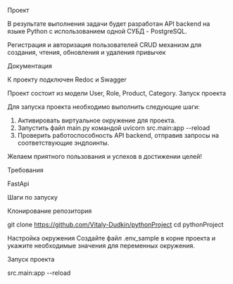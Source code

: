Проект

В результате выполнения задачи будет разработан API backend на языке Python с использованием одной СУБД - PostgreSQL.

Регистрация и авторизация пользователей
CRUD механизм для создания, чтения, обновления и удаления привычек


Документация

К проекту подключен Redoc и Swagger 

Проект состоит из модели User, Role, Product, Category. Запуск проекта

Для запуска проекта необходимо выполнить следующие шаги:

1. Активировать виртуальное окружение для проекта.
2. Запустить файл main.py командой uvicorn src.main:app --reload
3. Проверить работоспособность API backend, отправив запросы на соответствующие эндпоинты.

Желаем приятного пользования и успехов в достижении целей!

Требования

FastApi

Шаги по запуску

Клонирование репозитория

git clone https://github.com/Vitaly-Dudkin/pythonProject
cd pythonProject

Настройка окружения Создайте файл .env_sample в корне проекта и укажите необходимые значения для переменных окружения. 

Запуск проекта

src.main:app --reload
